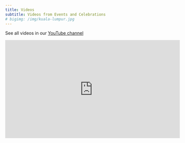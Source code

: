 ```yaml
---
title: Videos
subtitle: Videos from Events and Celebrations
# bigimg: /img/kuala-lumpur.jpg
---
```



See all videos in our [YouTube channel](https://www.youtube.com/channel/UCqyWH6lwaE95sy5ADYuWPBg?view_as=subscriber)

<center>
<iframe width="560" height="315" src="https://www.youtube.com/embed/8oMGNhdKBuw" frameborder="0" allow="accelerometer; autoplay; encrypted-media; gyroscope; picture-in-picture" allowfullscreen></iframe>



</center>